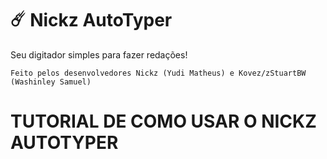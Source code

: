 # ☄️ Nickz AutoTyper

Seu digitador simples para fazer redações!

```Feito pelos desenvolvedores Nickz (Yudi Matheus) e Kovez/zStuartBW (Washinley Samuel)```

# TUTORIAL DE COMO USAR O NICKZ AUTOTYPER



